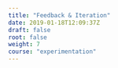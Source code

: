 ```yaml
---
title: "Feedback & Iteration"
date: 2019-01-18T12:09:37Z
draft: false
root: false
weight: 7
course: "experimentation"
---
```


